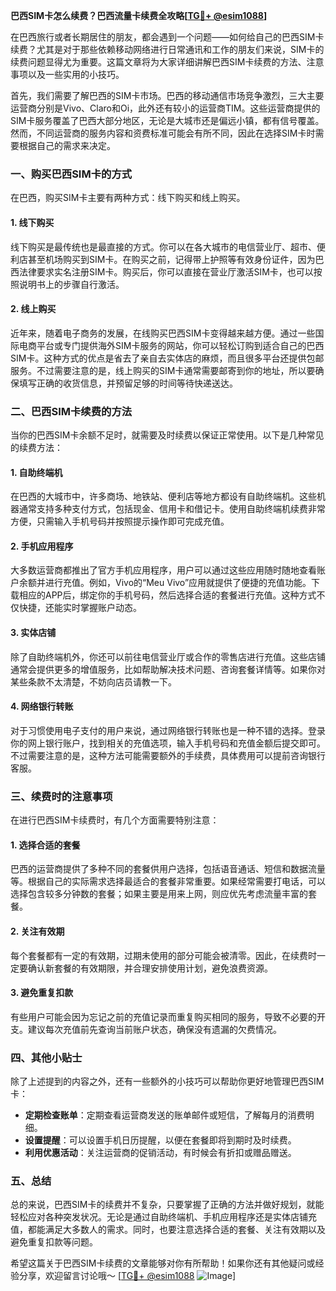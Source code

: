 **巴西SIM卡怎么续费？巴西流量卡续费全攻略[[TG💪+ @esim1088](https://t.me/s/esim1088)]**

在巴西旅行或者长期居住的朋友，都会遇到一个问题——如何给自己的巴西SIM卡续费？尤其是对于那些依赖移动网络进行日常通讯和工作的朋友们来说，SIM卡的续费问题显得尤为重要。这篇文章将为大家详细讲解巴西SIM卡续费的方法、注意事项以及一些实用的小技巧。

首先，我们需要了解巴西的SIM卡市场。巴西的移动通信市场竞争激烈，三大主要运营商分别是Vivo、Claro和Oi，此外还有较小的运营商TIM。这些运营商提供的SIM卡服务覆盖了巴西大部分地区，无论是大城市还是偏远小镇，都有信号覆盖。然而，不同运营商的服务内容和资费标准可能会有所不同，因此在选择SIM卡时需要根据自己的需求来决定。

### **一、购买巴西SIM卡的方式**

在巴西，购买SIM卡主要有两种方式：线下购买和线上购买。

#### **1. 线下购买**
线下购买是最传统也是最直接的方式。你可以在各大城市的电信营业厅、超市、便利店甚至机场购买到SIM卡。在购买之前，记得带上护照等有效身份证件，因为巴西法律要求实名注册SIM卡。购买后，你可以直接在营业厅激活SIM卡，也可以按照说明书上的步骤自行激活。

#### **2. 线上购买**
近年来，随着电子商务的发展，在线购买巴西SIM卡变得越来越方便。通过一些国际电商平台或专门提供海外SIM卡服务的网站，你可以轻松订购到适合自己的巴西SIM卡。这种方式的优点是省去了亲自去实体店的麻烦，而且很多平台还提供包邮服务。不过需要注意的是，线上购买的SIM卡通常需要邮寄到你的地址，所以要确保填写正确的收货信息，并预留足够的时间等待快递送达。

### **二、巴西SIM卡续费的方法**

当你的巴西SIM卡余额不足时，就需要及时续费以保证正常使用。以下是几种常见的续费方法：

#### **1. 自助终端机**
在巴西的大城市中，许多商场、地铁站、便利店等地方都设有自助终端机。这些机器通常支持多种支付方式，包括现金、信用卡和借记卡。使用自助终端机续费非常方便，只需输入手机号码并按照提示操作即可完成充值。

#### **2. 手机应用程序**
大多数运营商都推出了官方手机应用程序，用户可以通过这些应用随时随地查看账户余额并进行充值。例如，Vivo的“Meu Vivo”应用就提供了便捷的充值功能。下载相应的APP后，绑定你的手机号码，然后选择合适的套餐进行充值。这种方式不仅快捷，还能实时掌握账户动态。

#### **3. 实体店铺**
除了自助终端机外，你还可以前往电信营业厅或合作的零售店进行充值。这些店铺通常会提供更多的增值服务，比如帮助解决技术问题、咨询套餐详情等。如果你对某些条款不太清楚，不妨向店员请教一下。

#### **4. 网络银行转账**
对于习惯使用电子支付的用户来说，通过网络银行转账也是一种不错的选择。登录你的网上银行账户，找到相关的充值选项，输入手机号码和充值金额后提交即可。不过需要注意的是，这种方法可能需要额外的手续费，具体费用可以提前咨询银行客服。

### **三、续费时的注意事项**

在进行巴西SIM卡续费时，有几个方面需要特别注意：

#### **1. 选择合适的套餐**
巴西的运营商提供了多种不同的套餐供用户选择，包括语音通话、短信和数据流量等。根据自己的实际需求选择最适合的套餐非常重要。如果经常需要打电话，可以选择包含较多分钟数的套餐；如果主要是用来上网，则应优先考虑流量丰富的套餐。

#### **2. 关注有效期**
每个套餐都有一定的有效期，过期未使用的部分可能会被清零。因此，在续费时一定要确认新套餐的有效期限，并合理安排使用计划，避免浪费资源。

#### **3. 避免重复扣款**
有些用户可能会因为忘记之前的充值记录而重复购买相同的服务，导致不必要的开支。建议每次充值前先查询当前账户状态，确保没有遗漏的欠费情况。

### **四、其他小贴士**

除了上述提到的内容之外，还有一些额外的小技巧可以帮助你更好地管理巴西SIM卡：

- **定期检查账单**：定期查看运营商发送的账单邮件或短信，了解每月的消费明细。
- **设置提醒**：可以设置手机日历提醒，以便在套餐即将到期时及时续费。
- **利用优惠活动**：关注运营商的促销活动，有时候会有折扣或赠品赠送。

### **五、总结**

总的来说，巴西SIM卡的续费并不复杂，只要掌握了正确的方法并做好规划，就能轻松应对各种突发状况。无论是通过自助终端机、手机应用程序还是实体店铺充值，都能满足大多数人的需求。同时，也要注意选择合适的套餐、关注有效期以及避免重复扣款等问题。

希望这篇关于巴西SIM卡续费的文章能够对你有所帮助！如果你还有其他疑问或经验分享，欢迎留言讨论哦～ [[TG💪+ @esim1088](https://t.me/s/esim1088) ![Image](https://i.postimg.cc/4NQfJmqS/Snipaste-2025-05-13-00-14-12.png)]